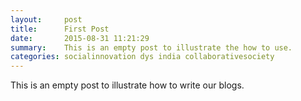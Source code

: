 ```yaml
---
layout:     post
title:      First Post
date:       2015-08-31 11:21:29
summary:    This is an empty post to illustrate the how to use.
categories: socialinnovation dys india collaborativesociety
---
```


This is an empty post to illustrate how to write our blogs.
